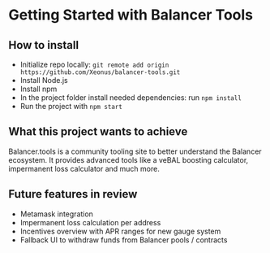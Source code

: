 # Getting Started with Balancer Tools
## How to install
* Initialize repo locally:
`git remote add origin https://github.com/Xeonus/balancer-tools.git`
* Install Node.js
* Install npm
* In the project folder install needed dependencies: run `npm install`
* Run the project with `npm start`


## What this project wants to achieve
Balancer.tools is a community tooling site to better understand the Balancer ecosystem. It provides advanced tools like a veBAL boosting calculator, impermanent loss calculator and much more.

## Future features in review

* Metamask integration
* Impermanent loss calculation per address
* Incentives overview with APR ranges for new gauge system
* Fallback UI to withdraw funds from Balancer pools / contracts